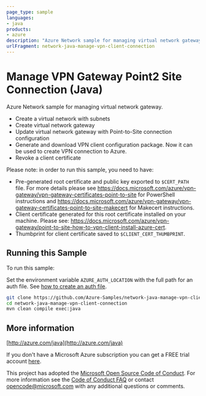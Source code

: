 ```yaml
---
page_type: sample
languages:
- java
products:
- azure
description: "Azure Network sample for managing virtual network gateway."
urlFragment: network-java-manage-vpn-client-connection
---
```


# Manage VPN Gateway Point2 Site Connection (Java)


  Azure Network sample for managing virtual network gateway.
   - Create a virtual network with subnets
   - Create virtual network gateway
   - Update virtual network gateway with Point-to-Site connection configuration
   - Generate and download VPN client configuration package. Now it can be used to create VPN connection to Azure.
   - Revoke a client certificate
 
Please note: in order to run this sample, you need to have:
- Pre-generated root certificate and public key exported to `$CERT_PATH` file. For more details please see https://docs.microsoft.com/azure/vpn-gateway/vpn-gateway-certificates-point-to-site for PowerShell instructions and https://docs.microsoft.com/azure/vpn-gateway/vpn-gateway-certificates-point-to-site-makecert for Makecert instructions.
- Client certificate generated for this root certificate installed on your machine. Please see: https://docs.microsoft.com/azure/vpn-gateway/point-to-site-how-to-vpn-client-install-azure-cert.
- Thumbprint for client certificate saved to `$CLIENT_CERT_THUMBPRINT`.
 

## Running this Sample

To run this sample:

Set the environment variable `AZURE_AUTH_LOCATION` with the full path for an auth file. See [how to create an auth file](https://github.com/Azure/azure-libraries-for-java/blob/master/AUTH.md).

```bash
git clone https://github.com/Azure-Samples/network-java-manage-vpn-client-connection.git
cd network-java-manage-vpn-client-connection
mvn clean compile exec:java
```

## More information

[http://azure.com/java](http://azure.com/java)

If you don't have a Microsoft Azure subscription you can get a FREE trial account [here](http://go.microsoft.com/fwlink/?LinkId=330212).

This project has adopted the [Microsoft Open Source Code of Conduct](https://opensource.microsoft.com/codeofconduct/). For more information see the [Code of Conduct FAQ](https://opensource.microsoft.com/codeofconduct/faq/) or contact [opencode@microsoft.com](mailto:opencode@microsoft.com) with any additional questions or comments.
